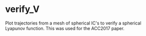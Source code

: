 # verify_V
Plot trajectories from a mesh of spherical IC's to verify a spherical Lyapunov function. This was used for the ACC2017 paper.
